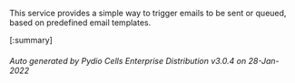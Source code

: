






This service provides a simple way to trigger emails to be sent or queued, based on predefined email templates.

[:summary]

###### Auto generated by Pydio Cells Enterprise Distribution v3.0.4 on 28-Jan-2022
